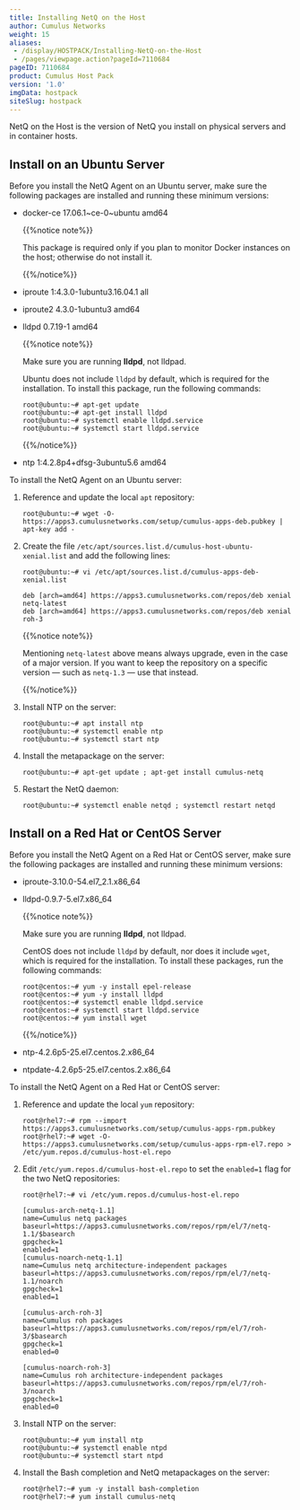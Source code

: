 ```yaml
---
title: Installing NetQ on the Host
author: Cumulus Networks
weight: 15
aliases:
 - /display/HOSTPACK/Installing-NetQ-on-the-Host
 - /pages/viewpage.action?pageId=7110684
pageID: 7110684
product: Cumulus Host Pack
version: '1.0'
imgData: hostpack
siteSlug: hostpack
---
```

NetQ on the Host is the version of NetQ you install on physical servers
and in container hosts.

## <span>Install on an Ubuntu Server</span>

Before you install the NetQ Agent on an Ubuntu server, make sure the
following packages are installed and running these minimum versions:

  - docker-ce 17.06.1\~ce-0\~ubuntu amd64
    
    {{%notice note%}}
    
    This package is required only if you plan to monitor Docker
    instances on the host; otherwise do not install it.
    
    {{%/notice%}}

  - iproute 1:4.3.0-1ubuntu3.16.04.1 all

  - iproute2 4.3.0-1ubuntu3 amd64

  - lldpd 0.7.19-1 amd64
    
    {{%notice note%}}
    
    Make sure you are running **lldpd**, not lldpad.
    
    Ubuntu does not include `lldpd` by default, which is required for
    the installation. To install this package, run the following
    commands:
    
        root@ubuntu:~# apt-get update
        root@ubuntu:~# apt-get install lldpd
        root@ubuntu:~# systemctl enable lldpd.service
        root@ubuntu:~# systemctl start lldpd.service
    
    {{%/notice%}}

  - ntp 1:4.2.8p4+dfsg-3ubuntu5.6 amd64

To install the NetQ Agent on an Ubuntu server:

1.  Reference and update the local `apt` repository:
    
        root@ubuntu:~# wget -O- https://apps3.cumulusnetworks.com/setup/cumulus-apps-deb.pubkey | apt-key add -

2.  Create the file
    `/etc/apt/sources.list.d/cumulus-host-ubuntu-xenial.list` and add
    the following lines:
    
        root@ubuntu:~# vi /etc/apt/sources.list.d/cumulus-apps-deb-xenial.list
         
        deb [arch=amd64] https://apps3.cumulusnetworks.com/repos/deb xenial netq-latest
        deb [arch=amd64] https://apps3.cumulusnetworks.com/repos/deb xenial roh-3
    
    {{%notice note%}}
    
    Mentioning `netq-latest` above means always upgrade, even in the
    case of a major version. If you want to keep the repository on a
    specific version — such as `netq-1.3` — use that instead.
    
    {{%/notice%}}

3.  Install NTP on the server:
    
        root@ubuntu:~# apt install ntp
        root@ubuntu:~# systemctl enable ntp
        root@ubuntu:~# systemctl start ntp

4.  Install the metapackage on the server:
    
        root@ubuntu:~# apt-get update ; apt-get install cumulus-netq

5.  Restart the NetQ daemon:
    
        root@ubuntu:~# systemctl enable netqd ; systemctl restart netqd

## <span>Install on a Red Hat or CentOS Server</span>

Before you install the NetQ Agent on a Red Hat or CentOS server, make
sure the following packages are installed and running these minimum
versions:

  - iproute-3.10.0-54.el7\_2.1.x86\_64

  - lldpd-0.9.7-5.el7.x86\_64
    
    {{%notice note%}}
    
    Make sure you are running **lldpd**, not lldpad.
    
    CentOS does not include `lldpd` by default, nor does it include
    `wget`, which is required for the installation. To install these
    packages, run the following commands:
    
        root@centos:~# yum -y install epel-release
        root@centos:~# yum -y install lldpd
        root@centos:~# systemctl enable lldpd.service
        root@centos:~# systemctl start lldpd.service
        root@centos:~# yum install wget
    
    {{%/notice%}}

  - ntp-4.2.6p5-25.el7.centos.2.x86\_64

  - ntpdate-4.2.6p5-25.el7.centos.2.x86\_64

To install the NetQ Agent on a Red Hat or CentOS server:

1.  Reference and update the local `yum` repository:
    
        root@rhel7:~# rpm --import https://apps3.cumulusnetworks.com/setup/cumulus-apps-rpm.pubkey
        root@rhel7:~# wget -O- https://apps3.cumulusnetworks.com/setup/cumulus-apps-rpm-el7.repo > /etc/yum.repos.d/cumulus-host-el.repo

2.  Edit `/etc/yum.repos.d/cumulus-host-el.repo` to set the `enabled=1`
    flag for the two NetQ repositories:
    
        root@rhel7:~# vi /etc/yum.repos.d/cumulus-host-el.repo
         
        [cumulus-arch-netq-1.1]
        name=Cumulus netq packages
        baseurl=https://apps3.cumulusnetworks.com/repos/rpm/el/7/netq-1.1/$basearch 
        gpgcheck=1
        enabled=1
        [cumulus-noarch-netq-1.1]
        name=Cumulus netq architecture-independent packages
        baseurl=https://apps3.cumulusnetworks.com/repos/rpm/el/7/netq-1.1/noarch
        gpgcheck=1
        enabled=1
         
        [cumulus-arch-roh-3]
        name=Cumulus roh packages
        baseurl=https://apps3.cumulusnetworks.com/repos/rpm/el/7/roh-3/$basearch 
        gpgcheck=1
        enabled=0
         
        [cumulus-noarch-roh-3]
        name=Cumulus roh architecture-independent packages
        baseurl=https://apps3.cumulusnetworks.com/repos/rpm/el/7/roh-3/noarch
        gpgcheck=1
        enabled=0

3.  Install NTP on the server:
    
        root@ubuntu:~# yum install ntp
        root@ubuntu:~# systemctl enable ntpd
        root@ubuntu:~# systemctl start ntpd

4.  Install the Bash completion and NetQ metapackages on the server:
    
        root@rhel7:~# yum -y install bash-completion
        root@rhel7:~# yum install cumulus-netq

<article id="html-search-results" class="ht-content" style="display: none;">

</article>

<footer id="ht-footer">

</footer>
